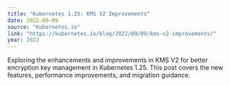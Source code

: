 ```yaml
---
title: "Kubernetes 1.25: KMS V2 Improvements"
date: 2022-09-09
source: "Kubernetes.io"
link: "https://kubernetes.io/blog/2022/09/09/kms-v2-improvements/"
year: 2022
---
```


Exploring the enhancements and improvements in KMS V2 for better encryption key management in Kubernetes 1.25. This post covers the new features, performance improvements, and migration guidance.